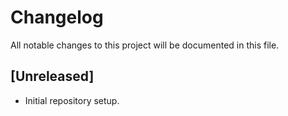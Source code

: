 # Changelog

All notable changes to this project will be documented in this file.

## [Unreleased]

- Initial repository setup.
